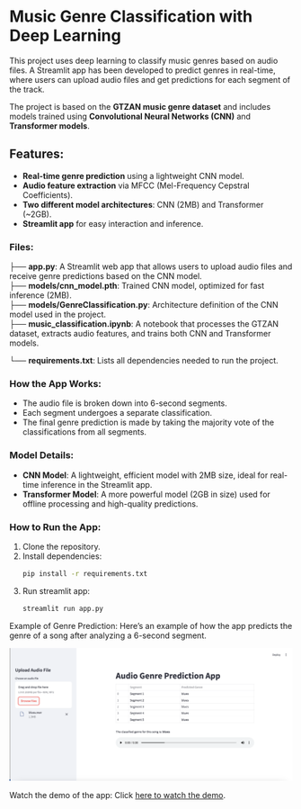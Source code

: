 # Music Genre Classification with Deep Learning

This project uses deep learning to classify music genres based on audio files. A Streamlit app has been developed to predict genres in real-time, where users can upload audio files and get predictions for each segment of the track.

The project is based on the **GTZAN music genre dataset** and includes models trained using **Convolutional Neural Networks (CNN)** and **Transformer models**.

## Features:
- **Real-time genre prediction** using a lightweight CNN model.
- **Audio feature extraction** via MFCC (Mel-Frequency Cepstral Coefficients).
- **Two different model architectures**: CNN (2MB) and Transformer (~2GB).
- **Streamlit app** for easy interaction and inference.

### Files:
├── **app.py**: A Streamlit web app that allows users to upload audio files and receive genre predictions based on the CNN model.              
├── **models/cnn_model.pth**: Trained CNN model, optimized for fast inference (2MB).         
├── **models/GenreClassification.py**: Architecture definition of the CNN model used in the project.              
├── **music_classification.ipynb**: A notebook that processes the GTZAN dataset, extracts audio features, and trains both CNN and Transformer models.

└── **requirements.txt**: Lists all dependencies needed to run the project. 

### How the App Works:
- The audio file is broken down into 6-second segments.
- Each segment undergoes a separate classification.
- The final genre prediction is made by taking the majority vote of the classifications from all segments.

### Model Details:
- **CNN Model**: A lightweight, efficient model with 2MB size, ideal for real-time inference in the Streamlit app.
- **Transformer Model**: A more powerful model (2GB in size) used for offline processing and high-quality predictions.

### How to Run the App:
1. Clone the repository.
2. Install dependencies:
   ```bash
   pip install -r requirements.txt
   ```
3. Run streamlit app:
   ```bash
   streamlit run app.py
   ```

Example of Genre Prediction:
Here’s an example of how the app predicts the genre of a song after analyzing a 6-second segment.

![Genre Prediction Example](./assets/demo_img.png)

Watch the demo of the app:
Click [here to watch the demo](./assetsdemo.mov).
